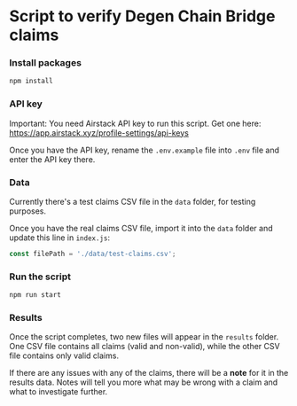 # Script to verify Degen Chain Bridge claims

### Install packages

```bash
npm install
```

### API key

Important: You need Airstack API key to run this script. Get one here: https://app.airstack.xyz/profile-settings/api-keys 

Once you have the API key, rename the `.env.example` file into `.env` file and enter the API key there.

### Data

Currently there's a test claims CSV file in the `data` folder, for testing purposes.

Once you have the real claims CSV file, import it into the `data` folder and update this line in `index.js`:

```js
const filePath = './data/test-claims.csv';
```

### Run the script

```bash
npm run start
```

### Results

Once the script completes, two new files will appear in the `results` folder. One CSV file contains all claims (valid and non-valid), 
while the other CSV file contains only valid claims.

If there are any issues with any of the claims, there will be a **note** for it in the results data. Notes will tell you more what 
may be wrong with a claim and what to investigate further.